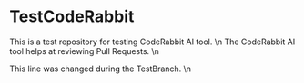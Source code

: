 # TestCodeRabbit
This is a test repository for testing CodeRabbit AI tool. \n
The CodeRabbit AI tool helps at reviewing Pull Requests. \n

This line was changed during the TestBranch. \n
